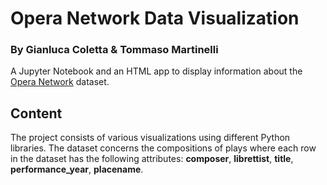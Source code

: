 # Opera Network Data Visualization

### By Gianluca Coletta & Tommaso Martinelli


A Jupyter Notebook and an HTML app to display information about the [Opera Network](http://mozart.diei.unipg.it/gdcontest/contest2022/topics.html) dataset.


## Content

The project consists of various visualizations using different Python libraries. The dataset concerns the compositions of plays where each row in the dataset has the following attributes: **composer**, **librettist**, **title**, **performance_year**, **placename**.

